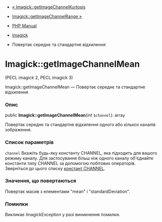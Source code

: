 - [«
Imagick::getImageChannelKurtosis](imagick.getimagechannelkurtosis.md)
- [Imagick::getImageChannelRange »](imagick.getimagechannelrange.md)

- [PHP Manual](index.md)
- [Imagick](class.imagick.md)
- Повертає середнє та стандартне відхилення

# Imagick::getImageChannelMean

(PECL imagick 2, PECL imagick 3)

Imagick::getImageChannelMean — Повертає середнє та стандартне
відхилення

### Опис

public **Imagick::getImageChannelMean**(int `$channel`): array

Повертає середнє та стандартне відхилення одного або кількох
каналів зображення.

### Список параметрів

`channel`
Вкажіть будь-яку константу CHANNEL, яка підходить для вашого режиму
каналу. Для застосування більш ніж одного каналу об'єднайте константи
типу CHANNEL за допомогою побітових операторів. Зверніться до цього списку
[констант CHANNEL](imagick.constants.md#imagick.constants.channel).

### Значення, що повертаються

Повертає масив з елементами "mean" і "standardDeviation".

### Помилки

Викликає ImagickException у разі виникнення помилки.
